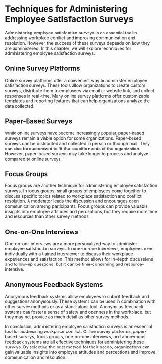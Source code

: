 # Techniques for Administering Employee Satisfaction Surveys

Administering employee satisfaction surveys is an essential tool in addressing workplace conflict and improving communication and resolution. However, the success of these surveys depends on how they are administered. In this chapter, we will explore techniques for administering employee satisfaction surveys.

Online Survey Platforms
-----------------------

Online survey platforms offer a convenient way to administer employee satisfaction surveys. These tools allow organizations to create custom surveys, distribute them to employees via email or website link, and collect responses in real-time. Many online survey platforms offer customizable templates and reporting features that can help organizations analyze the data collected.

Paper-Based Surveys
-------------------

While online surveys have become increasingly popular, paper-based surveys remain a viable option for some organizations. Paper-based surveys can be distributed and collected in person or through mail. They can also be customized to fit the specific needs of the organization. However, paper-based surveys may take longer to process and analyze compared to online surveys.

Focus Groups
------------

Focus groups are another technique for administering employee satisfaction surveys. In focus groups, small groups of employees come together to discuss specific topics related to workplace satisfaction and conflict resolution. A moderator leads the discussion and encourages open communication among participants. Focus groups can provide valuable insights into employee attitudes and perceptions, but they require more time and resources than other survey methods.

One-on-One Interviews
---------------------

One-on-one interviews are a more personalized way to administer employee satisfaction surveys. In one-on-one interviews, employees meet individually with a trained interviewer to discuss their workplace experiences and satisfaction. This method allows for in-depth discussions and follow-up questions, but it can be time-consuming and resource-intensive.

Anonymous Feedback Systems
--------------------------

Anonymous feedback systems allow employees to submit feedback and suggestions anonymously. These systems can be used in combination with other survey methods or as a stand-alone tool. Anonymous feedback systems can foster a sense of safety and openness in the workplace, but they may not provide as much detail as other survey methods.

In conclusion, administering employee satisfaction surveys is an essential tool for addressing workplace conflict. Online survey platforms, paper-based surveys, focus groups, one-on-one interviews, and anonymous feedback systems are all effective techniques for administering these surveys. By selecting the best method for their needs, organizations can gain valuable insights into employee attitudes and perceptions and improve communication and resolution.
